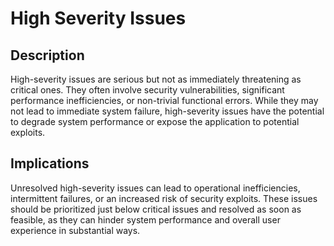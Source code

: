# High Severity Issues

## Description

High-severity issues are serious but not as immediately threatening as critical ones. They often involve security vulnerabilities, significant performance inefficiencies, or non-trivial functional errors. While they may not lead to immediate system failure, high-severity issues have the potential to degrade system performance or expose the application to potential exploits.

## Implications

Unresolved high-severity issues can lead to operational inefficiencies, intermittent failures, or an increased risk of security exploits. These issues should be prioritized just below critical issues and resolved as soon as feasible, as they can hinder system performance and overall user experience in substantial ways.
